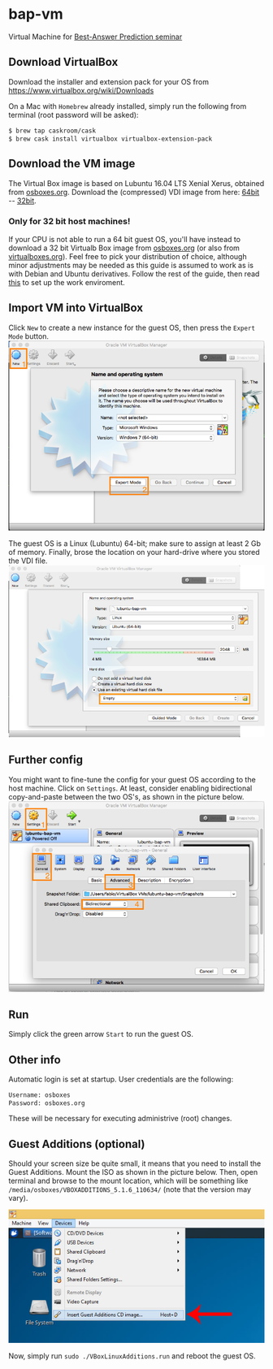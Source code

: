 # bap-vm
Virtual Machine for [Best-Answer Prediction seminar](https://github.com/bateman/bap-seminar)

## Download VirtualBox
Download the installer and extension pack for your OS from https://www.virtualbox.org/wiki/Downloads

On a Mac with `Homebrew` already installed, simply run the following from terminal (root password will be asked):
```
$ brew tap caskroom/cask
$ brew cask install virtualbox virtualbox-extension-pack
```
## Download the VM image
The Virtual Box image is based on Lubuntu 16.04 LTS Xenial Xerus, obtained from [osboxes.org](http://www.osboxes.org/virtualbox-images/). Download the (compressed) VDI image from here: [64bit](https://drive.google.com/file/d/0B89FZverAlQVZkdTV3FxdlFfTnc) -- [32bit](https://drive.google.com/open?id=0B89FZverAlQVTm52TzBvaFdCWDA).

### Only for 32 bit host machines!
If your CPU is not able to run a 64 bit guest OS, you'll have instead to download a 32 bit Virtualb Box image from [osboxes.org](http://www.osboxes.org/virtualbox-images/) (or also from [virtualboxes.org](https://virtualboxes.org/images/)). Feel free to pick your distribution of choice, although minor adjustments may be needed as this guide is assumed to work as is with Debian and Ubuntu derivatives. Follow the rest of the guide, then read [this](https://github.com/bateman/bap-seminar) to set up the work enviroment.

## Import VM into VirtualBox

Click `New` to create a new instance for the guest OS, then press the `Expert Mode` button.
![](./img/vb1.png)

The guest OS is a Linux (Lubuntu) 64-bit; make sure to assign at least 2 Gb of memory. Finally, brose the location on your hard-drive where you stored the VDI file.
![](./img/vb2.png)

## Further config

You might want to fine-tune the config for your guest OS according to the host machine. Click on `Settings`. At least, consider enabling bidirectional copy-and-paste between the two OS's, as shown in the picture below.
![](./img/vb3.png)

## Run

Simply click the green arrow `Start` to run the guest OS.


## Other info
Automatic login is set at startup. User credentials are the following:
```
Username: osboxes
Password: osboxes.org
```
These will be necessary for executing administrive (root) changes.

## Guest Additions (optional)

Should your screen size be quite small, it means that you need to install the Guest Additions. Mount the ISO as shown in the picture below. Then, open terminal and browse to the mount location, which will be something like `/media/osboxes/VBOXADDITIONS_5.1.6_110634/` (note that the version may vary).

![](./img/vb4.jpg)

Now, simply run `sudo ./VBoxLinuxAdditions.run` and reboot the guest OS.

